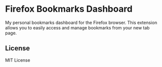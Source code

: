 # Firefox Bookmarks Dashboard

My personal bookmarks dashboard for the Firefox browser. This extension allows you to easily access and manage bookmarks from your new tab page.

## License

MIT License 